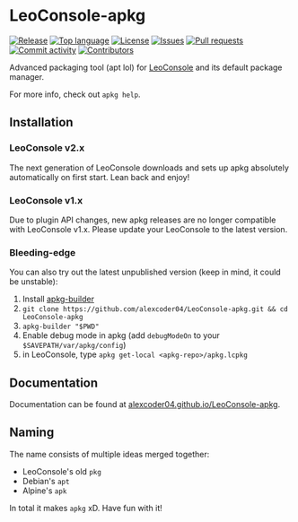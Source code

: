 
# LeoConsole-apkg

[![Release](https://img.shields.io/github/v/release/alexcoder04/LeoConsole-apkg)](https://github.com/alexcoder04/LeoConsole-apkg/releases/latest)
[![Top language](https://img.shields.io/github/languages/top/alexcoder04/LeoConsole-apkg)](https://github.com/alexcoder04/LeoConsole-apkg/search?l=C%23)
[![License](https://img.shields.io/github/license/alexcoder04/LeoConsole-apkg)](https://github.com/alexcoder04/LeoConsole-apkg/blob/main/LICENSE)
[![Issues](https://img.shields.io/github/issues/alexcoder04/LeoConsole-apkg)](https://github.com/alexcoder04/LeoConsole-apkg/issues)
[![Pull requests](https://img.shields.io/github/issues-pr/alexcoder04/LeoConsole-apkg)](https://github.com/alexcoder04/LeoConsole-apkg/pulls)
[![Commit activity](https://img.shields.io/github/commit-activity/m/alexcoder04/LeoConsole-apkg)](https://github.com/alexcoder04/LeoConsole-apkg/commits/main)
[![Contributors](https://img.shields.io/github/contributors-anon/alexcoder04/LeoConsole-apkg)](https://github.com/alexcoder04/LeoConsole-apkg/graphs/contributors)

Advanced packaging tool (apt lol) for [LeoConsole](https://github.com/BoettcherDasOriginal/LeoConsole)
and its default package manager.

For more info, check out `apkg help`.

## Installation

### LeoConsole v2.x

The next generation of LeoConsole downloads and sets up apkg absolutely
automatically on first start. Lean back and enjoy!

### LeoConsole v1.x

Due to plugin API changes, new apkg releases are no longer
compatible with LeoConsole v1.x. Please update your LeoConsole to the latest
version.

### Bleeding-edge

You can also try out the latest unpublished version (keep in mind, it could be
unstable):

1. Install [apkg-builder](https://github.com/alexcoder04/LeoConsole-apkg-builder)
2. `git clone https://github.com/alexcoder04/LeoConsole-apkg.git && cd LeoConsole-apkg`
3. `apkg-builder "$PWD"`
4. Enable debug mode in apkg (add `debugModeOn` to your `$SAVEPATH/var/apkg/config`)
4. in LeoConsole, type `apkg get-local <apkg-repo>/apkg.lcpkg`

## Documentation

Documentation can be found at
[alexcoder04.github.io/LeoConsole-apkg](https://alexcoder04.github.io/LeoConsole-apkg).

## Naming

The name consists of multiple ideas merged together:

 - LeoConsole's old `pkg`
 - Debian's `apt`
 - Alpine's `apk`

In total it makes `apkg` xD. Have fun with it!

